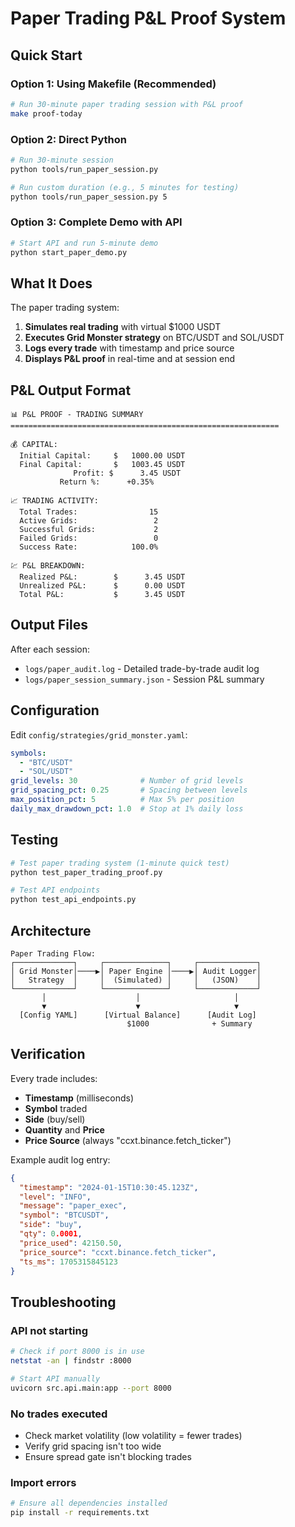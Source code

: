 # Paper Trading P&L Proof System

## Quick Start

### Option 1: Using Makefile (Recommended)
```bash
# Run 30-minute paper trading session with P&L proof
make proof-today
```

### Option 2: Direct Python
```bash
# Run 30-minute session
python tools/run_paper_session.py

# Run custom duration (e.g., 5 minutes for testing)
python tools/run_paper_session.py 5
```

### Option 3: Complete Demo with API
```bash
# Start API and run 5-minute demo
python start_paper_demo.py
```

## What It Does

The paper trading system:
1. **Simulates real trading** with virtual $1000 USDT
2. **Executes Grid Monster strategy** on BTC/USDT and SOL/USDT
3. **Logs every trade** with timestamp and price source
4. **Displays P&L proof** in real-time and at session end

## P&L Output Format

```
📊 P&L PROOF - TRADING SUMMARY
============================================================

💰 CAPITAL:
  Initial Capital:     $   1000.00 USDT
  Final Capital:       $   1003.45 USDT
              Profit: $      3.45 USDT
           Return %:      +0.35%

📈 TRADING ACTIVITY:
  Total Trades:                15
  Active Grids:                 2
  Successful Grids:             2
  Failed Grids:                 0
  Success Rate:            100.0%

💹 P&L BREAKDOWN:
  Realized P&L:        $      3.45 USDT
  Unrealized P&L:      $      0.00 USDT
  Total P&L:           $      3.45 USDT
```

## Output Files

After each session:
- `logs/paper_audit.log` - Detailed trade-by-trade audit log
- `logs/paper_session_summary.json` - Session P&L summary

## Configuration

Edit `config/strategies/grid_monster.yaml`:
```yaml
symbols:
  - "BTC/USDT"
  - "SOL/USDT"
grid_levels: 30              # Number of grid levels
grid_spacing_pct: 0.25       # Spacing between levels
max_position_pct: 5          # Max 5% per position
daily_max_drawdown_pct: 1.0  # Stop at 1% daily loss
```

## Testing

```bash
# Test paper trading system (1-minute quick test)
python test_paper_trading_proof.py

# Test API endpoints
python test_api_endpoints.py
```

## Architecture

```
Paper Trading Flow:
┌─────────────┐     ┌──────────────┐     ┌─────────────┐
│ Grid Monster│────▶│ Paper Engine │────▶│ Audit Logger│
│   Strategy  │     │  (Simulated) │     │   (JSON)    │
└─────────────┘     └──────────────┘     └─────────────┘
       │                    │                     │
       ▼                    ▼                     ▼
  [Config YAML]      [Virtual Balance]      [Audit Log]
                          $1000              + Summary
```

## Verification

Every trade includes:
- **Timestamp** (milliseconds)
- **Symbol** traded
- **Side** (buy/sell)
- **Quantity** and **Price**
- **Price Source** (always "ccxt.binance.fetch_ticker")

Example audit log entry:
```json
{
  "timestamp": "2024-01-15T10:30:45.123Z",
  "level": "INFO",
  "message": "paper_exec",
  "symbol": "BTCUSDT",
  "side": "buy",
  "qty": 0.0001,
  "price_used": 42150.50,
  "price_source": "ccxt.binance.fetch_ticker",
  "ts_ms": 1705315845123
}
```

## Troubleshooting

### API not starting
```bash
# Check if port 8000 is in use
netstat -an | findstr :8000

# Start API manually
uvicorn src.api.main:app --port 8000
```

### No trades executed
- Check market volatility (low volatility = fewer trades)
- Verify grid spacing isn't too wide
- Ensure spread gate isn't blocking trades

### Import errors
```bash
# Ensure all dependencies installed
pip install -r requirements.txt
```